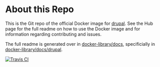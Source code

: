 # About this Repo

This is the Git repo of the official Docker image for [drupal](https://registry.hub.docker.com/_/drupal/). See the Hub page for the full readme on how to use the Docker image and for information regarding contributing and issues.

The full readme is generated over in [docker-library/docs](https://github.com/docker-library/docs), specificially in [docker-library/docs/drupal](https://github.com/docker-library/docs/tree/master/drupal).

[![Travis CI](https://img.shields.io/travis/docker-library/drupal/master.svg)](https://travis-ci.org/docker-library/drupal/branches)
